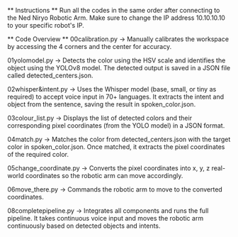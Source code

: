 ** Instructions **
Run all the codes in the same order after connecting to the Ned Niryo Robotic Arm.
Make sure to change the IP address 10.10.10.10 to your specific robot's IP.

** Code Overview **
00calibration.py → Manually calibrates the workspace by accessing the 4 corners and the center for accuracy.

01yolomodel.py → Detects the color using the HSV scale and identifies the object using the YOLOv8 model.
The detected output is saved in a JSON file called detected_centers.json.

02whisper&intent.py → Uses the Whisper model (base, small, or tiny as required) to accept voice input in 70+ languages.
It extracts the intent and object from the sentence, saving the result in spoken_color.json.

03colour_list.py → Displays the list of detected colors and their corresponding pixel coordinates (from the YOLO model) in a JSON format.

04match.py → Matches the color from detected_centers.json with the target color in spoken_color.json.
Once matched, it extracts the pixel coordinates of the required color.

05change_coordinate.py → Converts the pixel coordinates into x, y, z real-world coordinates so the robotic arm can move accordingly.

06move_there.py → Commands the robotic arm to move to the converted coordinates.

08completepipeline.py → Integrates all components and runs the full pipeline.
It takes continuous voice input and moves the robotic arm continuously based on detected objects and intents.
